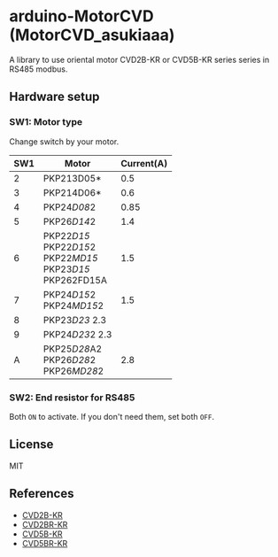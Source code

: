 # arduino-MotorCVD (MotorCVD_asukiaaa)

A library to use oriental motor CVD2B-KR or CVD5B-KR series series in RS485 modbus.

## Hardware setup

### SW1: Motor type

Change switch by your motor.

SW1|Motor|Current(A)
---|-----|---
2|PKP213D05*|0.5
3|PKP214D06*|0.6
4|PKP24*D08*2|0.85
5|PKP26*D14*2|1.4
6|PKP22*D15*<br />PKP22*D15*2<br />PKP22*MD15*<br />PKP23*D15*<br />PKP262FD15A|1.5
7|PKP24*D15*2<br />PKP24*MD15*2|1.5
8|PKP23*D23* 2.3
9|PKP24*D23*2 2.3
A|PKP25*D28*A2<br />PKP26*D28*2<br />PKP26*MD28*2|2.8

### SW2: End resistor for RS485

Both `ON` to activate. If you don't need them, set both `OFF`.

## License

MIT

## References

- [CVD2B-KR](https://www.orientalmotor.co.jp/products/detail.action?hinmei=CVD2B-KR)
- [CVD2BR-KR](https://www.orientalmotor.co.jp/products/detail.action?hinmei=CVD2BR-KR)
- [CVD5B-KR](https://www.orientalmotor.co.jp/products/detail.action?hinmei=CVD5B-KR)
- [CVD5BR-KR](https://www.orientalmotor.co.jp/products/detail.action?hinmei=CVD5BR-KR)
